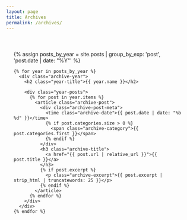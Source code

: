 ```yaml
---
layout: page
title: Archives
permalink: /archives/
---
```


<div class="archives-page">
  
  <div class="archives-container">
    {% assign posts_by_year = site.posts | group_by_exp: 'post', 'post.date | date: "%Y"' %}
    
    {% for year in posts_by_year %}
      <div class="archive-year">
        <h2 class="year-title">{{ year.name }}</h2>
        
        <div class="year-posts">
          {% for post in year.items %}
            <article class="archive-post">
              <div class="archive-post-meta">
                <time class="archive-date">{{ post.date | date: "%b %d" }}</time>
                {% if post.categories.size > 0 %}
                  <span class="archive-category">{{ post.categories.first }}</span>
                {% endif %}
              </div>
              <h3 class="archive-title">
                <a href="{{ post.url | relative_url }}">{{ post.title }}</a>
              </h3>
              {% if post.excerpt %}
                <p class="archive-excerpt">{{ post.excerpt | strip_html | truncatewords: 25 }}</p>
              {% endif %}
            </article>
          {% endfor %}
        </div>
      </div>
    {% endfor %}
  </div>
</div>

<style>
.archives-page {
  max-width: 800px;
  margin: 0 auto;
  padding: 40px 20px;
}

.archives-page h1 {
  color: #4a90e2;
  font-size: 2.5rem;
  margin-bottom: 40px;
  text-align: center;
}

.archive-year {
  margin-bottom: 50px;
}

.year-title {
  color: #333;
  font-size: 1.8rem;
  margin-bottom: 30px;
  padding-bottom: 10px;
  border-bottom: 2px solid #4a90e2;
}

.archive-post {
  display: flex;
  gap: 20px;
  margin-bottom: 25px;
  padding: 20px;
  background: #2d333b;
  border-radius: 12px;
  box-shadow: 0 4px 20px rgba(0,0,0,0.5);
  transition: all 0.3s ease;
  border: 1px solid #444c56;
}

.archive-post:hover {
  transform: translateY(-4px);
  box-shadow: 0 8px 30px rgba(0,0,0,0.6);
  border-color: #4a90e2;
}

.archive-post-meta {
  flex: 0 0 120px;
  text-align: center;
}

.archive-date {
  display: block;
  color: #4a90e2;
  font-size: 0.9rem;
  font-weight: 600;
  text-transform: uppercase;
  letter-spacing: 0.5px;
  margin-bottom: 5px;
}

.archive-category {
  background: #4a90e2;
  color: white;
  padding: 2px 6px;
  border-radius: 3px;
  font-size: 0.8rem;
}

.archive-title {
  margin: 0 0 10px 0;
  font-size: 1.2rem;
  line-height: 1.3;
  font-weight: 700;
}

.archive-title a {
  color: #f0f6fc;
  text-decoration: none;
  transition: color 0.3s ease;
}

.archive-title a:hover {
  color: #4a90e2;
}

.archive-excerpt {
  color: rgba(240, 246, 252, 0.9);
  margin: 0;
  line-height: 1.5;
}

@media (max-width: 768px) {
  .archive-post {
    flex-direction: column;
    gap: 10px;
  }
  
  .archive-post-meta {
    flex: none;
    text-align: left;
  }
  
  .archives-page h1 {
    font-size: 2rem;
  }
  
  .year-title {
    font-size: 1.5rem;
  }
}
</style>
